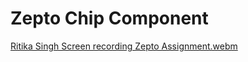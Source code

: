 # Zepto Chip Component
 [Ritika Singh Screen recording Zepto Assignment.webm](https://github.com/ritika-singh2000/ZeptoChipComponent/assets/56353471/66c032cb-4fed-4d03-a362-95ecc75e8330)


